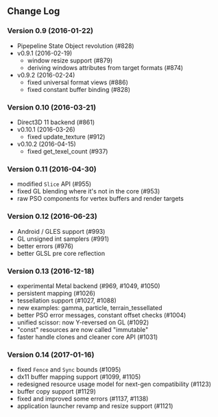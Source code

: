 ## Change Log

### Version 0.9 (2016-01-22)
  - Pipepeline State Object revolution (#828)
- v0.9.1 (2016-02-19)
  - window resize support (#879)
  - deriving windows attributes from target formats (#874)
- v0.9.2 (2016-02-24)
  - fixed universal format views (#886)
  - fixed constant buffer binding (#828)

### Version 0.10 (2016-03-21)
  - Direct3D 11 backend (#861)
- v0.10.1 (2016-03-26)
  - fixed update_texture (#912)
- v0.10.2 (2016-04-15)
  - fixed get_texel_count (#937)

### Version 0.11 (2016-04-30)
  - modified `Slice` API (#955)
  - fixed GL blending where it's not in the core (#953)
  - raw PSO components for vertex buffers and render targets

### Version 0.12 (2016-06-23)
  - Android / GLES support (#993)
  - GL unsigned int samplers (#991)
  - better errors (#976)
  - better GLSL pre core reflection

### Version 0.13 (2016-12-18)
  - experimental Metal backend (#969, #1049, #1050)
  - persistent mapping (#1026)
  - tessellation support (#1027, #1088)
  - new examples: gamma, particle, terrain_tessellated
  - better PSO error messages, constant offset checks (#1004)
  - unified scissor: now Y-reversed on GL (#1092)
  - "const" resources are now called "immutable"
  - faster handle clones and cleaner core  API (#1031)

### Version 0.14 (2017-01-16)
  - fixed `Fence` and `Sync` bounds (#1095) 
  - dx11 buffer mapping support (#1099, #1105)
  - redesigned resource usage model for next-gen compatibility (#1123)
  - buffer copy support (#1129)
  - fixed and improved some errors (#1137, #1138)
  - application launcher revamp and resize support (#1121)
